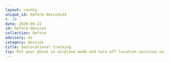 ```yaml
---
layout: county 
unique_id: before-devices34
#: 34
date: 2020-06-22
id: before-devices
collection: before
advisory: do
category: devices
title: Geolocational tracking
tip: Put your phone in airplane mode and turn off location services on your phone in the "Settings." Make sure that individual apps are also not tracking your location. You never know how this information is being used and how your data is being exploited. 
---
```

